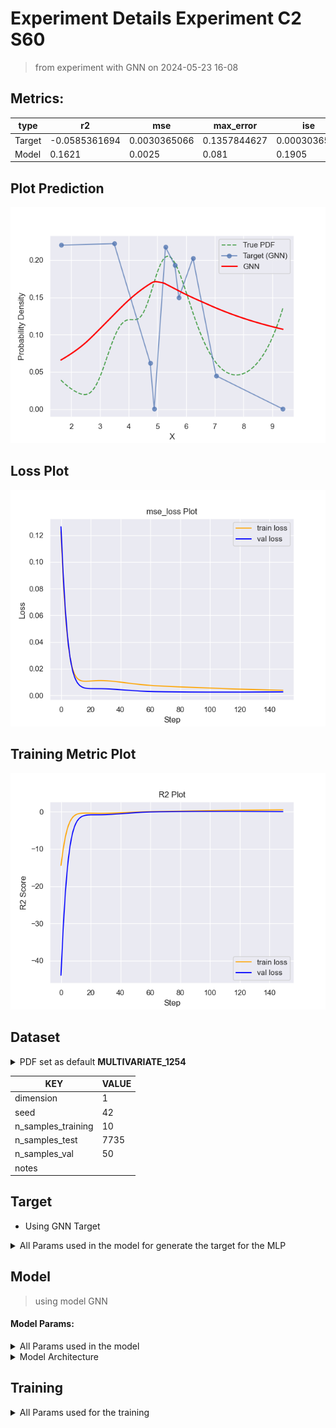 # Experiment Details Experiment  C2 S60
> from experiment with GNN
> on 2024-05-23 16-08
## Metrics:
                                                                                                      
| type   | r2            | mse          | max_error    | ise          | kl           | evs           |
|--------|---------------|--------------|--------------|--------------|--------------|---------------|
| Target | -0.0585361694 | 0.0030365066 | 0.1357844627 | 0.0003036507 | 0.7449445841 | -0.0464445366 |
| Model  | 0.1621        | 0.0025       | 0.081        | 0.1905       | 0.0875       | 0.5973        |
                                                                                                      
## Plot Prediction

<img src="pdf_1b2c81ba.png">

## Loss Plot

<img src="loss_1b2c81ba.png">

## Training Metric Plot

<img src="train_metric_1b2c81ba.png">

## Dataset

<details><summary>PDF set as default <b>MULTIVARIATE_1254</b></summary>

#### Dimension 1
                                      
| type        | rate | weight |      |
|-------------|------|--------|------|
| exponential | 1    | 0.2    |      |
| logistic    | 4    | 0.8    | 0.25 |
| logistic    | 5.5  | 0.7    | 0.3  |
| exponential | -1   | 0.25   | -10  |
                                      
</details>
                              
| KEY                | VALUE |
|--------------------|-------|
| dimension          | 1     |
| seed               | 42    |
| n_samples_training | 10    |
| n_samples_test     | 7735  |
| n_samples_val      | 50    |
| notes              |       |
                              
## Target
- Using GNN Target
<details><summary>All Params used in the model for generate the target for the MLP </summary>

                            
| KEY          | VALUE     |
|--------------|-----------|
| n_components | 2         |
| n_init       | 70        |
| max_iter     | 10        |
| init_params  | k-means++ |
| random_state | 37        |
                            
</details>

## Model
> using model GNN
#### Model Params:
<details><summary>All Params used in the model </summary>

                                                  
| KEY             | VALUE                        |
|-----------------|------------------------------|
| dropout         | 0.0                          |
| hidden_layer    | [(54, ReLU()), (30, Tanh())] |
| last_activation | lambda                       |
                                                  
</details>

<details><summary>Model Architecture </summary>

NeuralNetworkModular(
  (dropout): Dropout(p=0.0, inplace=False)
  (output_layer): Linear(in_features=30, out_features=1, bias=True)
  (last_activation): AdaptiveSigmoid(
    (sigmoid): Sigmoid()
  )
  (layers): ModuleList(
    (0): Linear(in_features=1, out_features=54, bias=True)
    (1): Linear(in_features=54, out_features=30, bias=True)
    (2): AdaptiveSigmoid(
      (sigmoid): Sigmoid()
    )
  )
  (activation): ModuleList(
    (0): ReLU()
    (1): Tanh()
  )
)
</details>

## Training
<details><summary>All Params used for the training </summary>

                            
| KEY           | VALUE    |
|---------------|----------|
| epochs        | 150      |
| batch_size    | 52       |
| loss_type     | mse_loss |
| optimizer     | Adam     |
| learning_rate | 0.00172  |
                            
</details>

